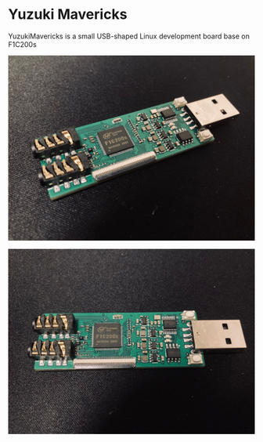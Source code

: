 # Yuzuki Mavericks

YuzukiMavericks is a small USB-shaped Linux development board base on F1C200s

![YuzukiRulerPro](/Bitmap/M1.jpg)

![YuzukiRulerPro](/Bitmap/M2.jpg)
